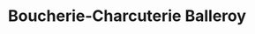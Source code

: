 ---
title: "Boucherie-Charcuterie Balleroy"
url: /hermanville-sur-mer/boucherie-charcuterie-balleroy/
shop: boucherie
---